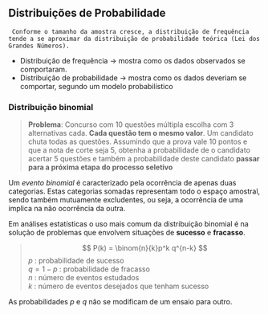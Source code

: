 ## Distribuições de Probabilidade 

     Conforme o tamanho da amostra cresce, a distribuição de frequência tende a se aproximar da distribuição de probabilidade teórica (Lei dos Grandes Números).  


- Distribuição de frequência → mostra como os dados observados se comportaram.
- Distribuição de probabilidade → mostra como os dados deveriam se comportar, segundo um modelo probabilístico

### Distribuição binomial  

> __Problema__: Concurso com 10 questões múltipla escolha com 3 alternativas cada. __Cada questão tem o mesmo valor__. Um candidato chuta todas as questões. Assumindo que a prova vale 10 pontos e que a nota de corte seja 5, obtenha a probabilidade de o candidato acertar 5 questões e também a probabilidade deste candidato __passar para a próxima etapa do processo seletivo__  

Um _evento binomial_ é caracterizado pela ocorrência de apenas duas categorias. Estas categorias somadas representam todo o espaço amostral, sendo também mutuamente excludentes, ou seja, a ocorrência de uma implica na não ocorrência da outra.  

Em análises estatísticas o uso mais comum da distribuição binomial é na solução de problemas que envolvem situações de __sucesso__ e __fracasso__.


> $$
> P(k) = \binom{n}{k}p^k q^{n-k} 
> $$
> $p$ : probabilidade de sucesso  
> $q = 1 - p$ : probabilidade de fracasso  
> $n$ : número de eventos estudados  
> $k$ : número de eventos desejados que tenham sucesso  

As probabilidades $p$ e $q$ não se modificam de um ensaio para outro.